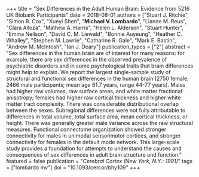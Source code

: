 +++
title = "Sex Differences in the Adult Human Brain: Evidence from 5216 UK Biobank Participants"
date = 2018-08-01
authors = ["Stuart J. Ritchie", "Simon R. Cox", "Xueyi Shen", "**Michael V. Lombardo**", "Lianne M. Reus", "Clara Alloza", "Mathew A. Harris", "Helen L. Alderson", "Stuart Hunter", "Emma Neilson", "David C. M. Liewald", "Bonnie Auyeung", "Heather C. Whalley", "Stephen M. Lawrie", "Catharine R. Gale", "Mark E. Bastin", "Andrew M. McIntosh", "Ian J. Deary"]
publication_types = ["2"]
abstract = "Sex differences in the human brain are of interest for many reasons: for example, there are sex differences in the observed prevalence of psychiatric disorders and in some psychological traits that brain differences might help to explain. We report the largest single-sample study of structural and functional sex differences in the human brain (2750 female, 2466 male participants; mean age 61.7 years, range 44-77 years). Males had higher raw volumes, raw surface areas, and white matter fractional anisotropy; females had higher raw cortical thickness and higher white matter tract complexity. There was considerable distributional overlap between the sexes. Subregional differences were not fully attributable to differences in total volume, total surface area, mean cortical thickness, or height. There was generally greater male variance across the raw structural measures. Functional connectome organization showed stronger connectivity for males in unimodal sensorimotor cortices, and stronger connectivity for females in the default mode network. This large-scale study provides a foundation for attempts to understand the causes and consequences of sex differences in adult brain structure and function."
featured = false
publication = "*Cerebral Cortex (New York, N.Y.: 1991)*"
tags = ["lombardo mv"]
doi = "10.1093/cercor/bhy109"
+++

